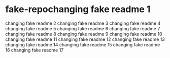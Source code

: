 # fake-repochanging fake readme 1
changing fake readme 2
changing fake readme 3
changing fake readme 4
changing fake readme 5
changing fake readme 6
changing fake readme 7
changing fake readme 8
changing fake readme 9
changing fake readme 10
changing fake readme 11
changing fake readme 12
changing fake readme 13
changing fake readme 14
changing fake readme 15
changing fake readme 16
changing fake readme 17
